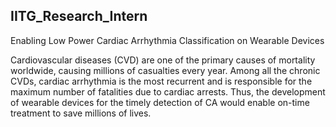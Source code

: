## IITG_Research_Intern
Enabling Low Power Cardiac Arrhythmia Classification on Wearable
Devices

Cardiovascular diseases (CVD) are one of the primary causes of mortality worldwide, causing millions
of casualties every year. Among all the chronic CVDs, cardiac arrhythmia is the most recurrent and is
responsible for the maximum number of fatalities due to cardiac arrests. Thus, the development of
wearable devices for the timely detection of CA would enable on-time treatment to save millions of
lives.

